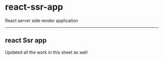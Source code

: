 # react-ssr-app

React server side render application

---

## react Ssr app

Updated all the work in this sheet as well
